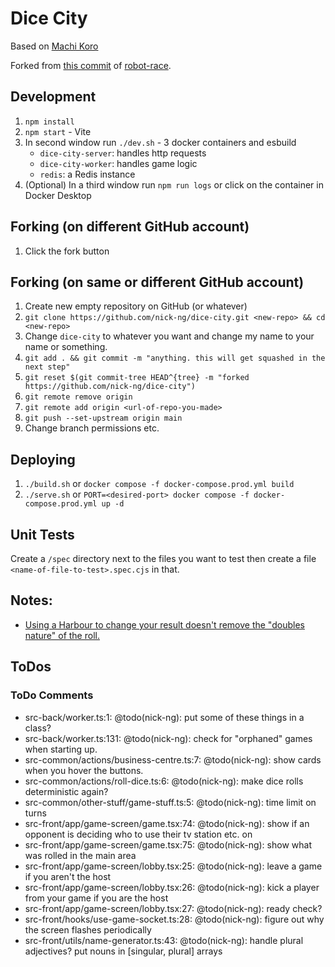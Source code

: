 # Dice City

Based on [Machi Koro](https://boardgamegeek.com/boardgame/143884/machi-koro)

Forked from [this commit](https://github.com/nick-ng/robot-race/tree/4e2171de5a381738632dc7b82158660d9dde2bb7) of [robot-race](https://github.com/nick-ng/robot-race).

## Development

1. `npm install`
2. `npm start` - Vite
3. In second window run `./dev.sh` - 3 docker containers and esbuild
   - `dice-city-server`: handles http requests
   - `dice-city-worker`: handles game logic
   - `redis`: a Redis instance
4. (Optional) In a third window run `npm run logs` or click on the container in Docker Desktop

## Forking (on different GitHub account)

1. Click the fork button

## Forking (on same or different GitHub account)

1. Create new empty repository on GitHub (or whatever)
2. `git clone https://github.com/nick-ng/dice-city.git <new-repo> && cd <new-repo>`
3. Change `dice-city` to whatever you want and change my name to your name or something.
4. `git add . && git commit -m "anything. this will get squashed in the next step"`
5. `git reset $(git commit-tree HEAD^{tree} -m "forked https://github.com/nick-ng/dice-city")`
6. `git remote remove origin`
7. `git remote add origin <url-of-repo-you-made>`
8. `git push --set-upstream origin main`
9. Change branch permissions etc.

## Deploying

1. `./build.sh` or `docker compose -f docker-compose.prod.yml build`
2. `./serve.sh` or `PORT=<desired-port> docker compose -f docker-compose.prod.yml up -d`

## Unit Tests

Create a `/spec` directory next to the files you want to test then create a file `<name-of-file-to-test>.spec.cjs` in that.

## Notes:

- [Using a Harbour to change your result doesn't remove the "doubles nature" of the roll.](https://boardgamegeek.com/thread/1312128/amusement-park-harbour)

## ToDos

### ToDo Comments

- src-back/worker.ts:1: @todo(nick-ng): put some of these things in a class?
- src-back/worker.ts:131: @todo(nick-ng): check for "orphaned" games when starting up.
- src-common/actions/business-centre.ts:7: @todo(nick-ng): show cards when you hover the buttons.
- src-common/actions/roll-dice.ts:6: @todo(nick-ng): make dice rolls deterministic again?
- src-common/other-stuff/game-stuff.ts:5: @todo(nick-ng): time limit on turns
- src-front/app/game-screen/game.tsx:74: @todo(nick-ng): show if an opponent is deciding who to use their tv station etc. on
- src-front/app/game-screen/game.tsx:75: @todo(nick-ng): show what was rolled in the main area
- src-front/app/game-screen/lobby.tsx:25: @todo(nick-ng): leave a game if you aren't the host
- src-front/app/game-screen/lobby.tsx:26: @todo(nick-ng): kick a player from your game if you are the host
- src-front/app/game-screen/lobby.tsx:27: @todo(nick-ng): ready check?
- src-front/hooks/use-game-socket.ts:28: @todo(nick-ng): figure out why the screen flashes periodically
- src-front/utils/name-generator.ts:43: @todo(nick-ng): handle plural adjectives? put nouns in [singular, plural] arrays
